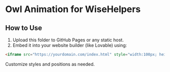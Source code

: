 
# Owl Animation for WiseHelpers

## How to Use

1. Upload this folder to GitHub Pages or any static host.
2. Embed it into your website builder (like Lovable) using:

```html
<iframe src="https://yourdomain.com/index.html" style="width:100px; height:100px; border:none; position:fixed; top:100px; left:50px; pointer-events:none; z-index:9999;"></iframe>
```

Customize styles and positions as needed.
